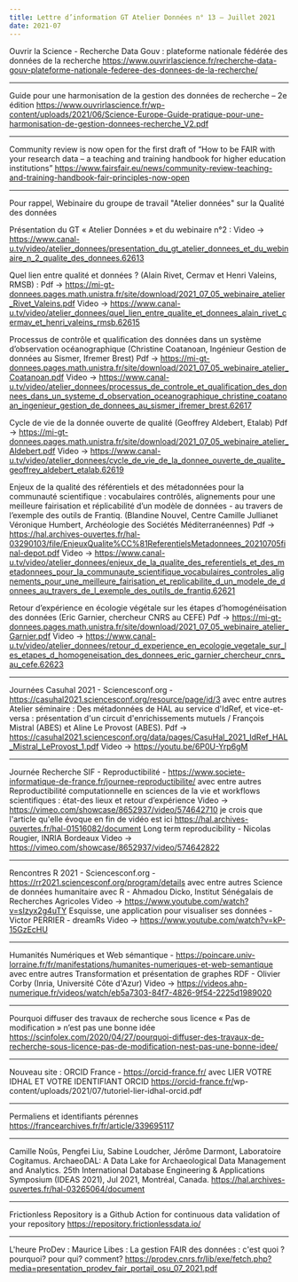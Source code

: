 ```yaml
---
title: Lettre d’information GT Atelier Données n° 13 – Juillet 2021
date: 2021-07
---
```



Ouvrir la Science - Recherche Data Gouv : plateforme nationale fédérée des données de la recherche
<https://www.ouvrirlascience.fr/recherche-data-gouv-plateforme-nationale-federee-des-donnees-de-la-recherche/>

--------------------

Guide pour une harmonisation de la gestion des données de recherche – 2e édition
<https://www.ouvrirlascience.fr/wp-content/uploads/2021/06/Science-Europe-Guide-pratique-pour-une-harmonisation-de-gestion-donnees-recherche_V2.pdf>

--------------------

Community review is now open for the first draft of “How to be FAIR with your research data – a teaching and training handbook for higher education institutions”
<https://www.fairsfair.eu/news/community-review-teaching-and-training-handbook-fair-principles-now-open>

--------------------

Pour rappel, Webinaire du groupe de travail "Atelier données" sur la Qualité des données

Présentation du GT « Atelier Données » et du webinaire n°2 :
    Video -> <https://www.canal-u.tv/video/atelier_donnees/presentation_du_gt_atelier_donnees_et_du_webinaire_n_2_qualite_des_donnees.62613>

Quel lien entre qualité et données ? (Alain Rivet, Cermav et Henri Valeins, RMSB) :
    Pdf -> <https://mi-gt-donnees.pages.math.unistra.fr/site/download/2021_07_05_webinaire_atelier_Rivet_Valeins.pdf>
    Video -> <https://www.canal-u.tv/video/atelier_donnees/quel_lien_entre_qualite_et_donnees_alain_rivet_cermav_et_henri_valeins_rmsb.62615>

Processus de contrôle et qualification des données dans un système d’observation océanographique (Christine Coatanoan, Ingénieur Gestion de données au Sismer, Ifremer Brest)
    Pdf -> <https://mi-gt-donnees.pages.math.unistra.fr/site/download/2021_07_05_webinaire_atelier_Coatanoan.pdf>
    Video -> <https://www.canal-u.tv/video/atelier_donnees/processus_de_controle_et_qualification_des_donnees_dans_un_systeme_d_observation_oceanographique_christine_coatanoan_ingenieur_gestion_de_donnees_au_sismer_ifremer_brest.62617>

Cycle de vie de la donnée ouverte de qualité (Geoffrey Aldebert, Etalab)
    Pdf -> <https://mi-gt-donnees.pages.math.unistra.fr/site/download/2021_07_05_webinaire_atelier_Aldebert.pdf>
    Video -> <https://www.canal-u.tv/video/atelier_donnees/cycle_de_vie_de_la_donnee_ouverte_de_qualite_geoffrey_aldebert_etalab.62619>

Enjeux de la qualité des référentiels et des métadonnées pour la communauté scientifique : vocabulaires contrôlés, alignements pour une meilleure fairisation et réplicabilité d’un modèle de données - au travers de l’exemple des outils de Frantiq. (Blandine Nouvel, Centre Camille Jullianet Véronique Humbert, Archéologie des Sociétés Méditerranéennes)
    Pdf -> <https://hal.archives-ouvertes.fr/hal-03290103/file/EnjeuxQualite%CC%81ReferentielsMetadonnees_20210705final-depot.pdf>
    Video -> <https://www.canal-u.tv/video/atelier_donnees/enjeux_de_la_qualite_des_referentiels_et_des_metadonnees_pour_la_communaute_scientifique_vocabulaires_controles_alignements_pour_une_meilleure_fairisation_et_replicabilite_d_un_modele_de_donnees_au_travers_de_l_exemple_des_outils_de_frantiq.62621>

Retour d’expérience en écologie végétale sur les étapes d’homogénéisation des données (Eric Garnier, chercheur CNRS au CEFE)
    Pdf -> <https://mi-gt-donnees.pages.math.unistra.fr/site/download/2021_07_05_webinaire_atelier_Garnier.pdf>
    Video -> <https://www.canal-u.tv/video/atelier_donnees/retour_d_experience_en_ecologie_vegetale_sur_les_etapes_d_homogeneisation_des_donnees_eric_garnier_chercheur_cnrs_au_cefe.62623>

--------------------

Journées Casuhal 2021 - Sciencesconf.org - <https://casuhal2021.sciencesconf.org/resource/page/id/3>
avec entre autres
Atelier séminaire : Des métadonnées de HAL au service d'IdRef, et vice-et-versa : présentation d'un circuit d'enrichissements mutuels / François Mistral (ABES) et Aline Le Provost (ABES).
    Pdf -> <https://casuhal2021.sciencesconf.org/data/pages/CasuHal_2021_IdRef_HAL_Mistral_LeProvost_1.pdf>
    Video -> <https://youtu.be/6P0U-Yrp6gM>

--------------------

Journée Recherche SIF - Reproductibilité - <https://www.societe-informatique-de-france.fr/journee-reproductibilite/>
avec entre autres
Reproductibilité computationnelle en sciences de la vie et workflows scientifiques : état-des lieux et retour d’expérience
    Video -> <https://vimeo.com/showcase/8652937/video/574642710>
    je crois que l'article qu'elle évoque en fin de vidéo est ici <https://hal.archives-ouvertes.fr/hal-01516082/document>
Long term reproducibility - Nicolas Rougier, INRIA Bordeaux
    Video -> <https://vimeo.com/showcase/8652937/video/574642822>

--------------------

Rencontres R 2021 - Sciencesconf.org - <https://rr2021.sciencesconf.org/program/details>
avec entre autres
Science de données humanitaire avec R - Ahmadou Dicko, Institut Sénégalais de Recherches Agricoles
    Video -> <https://www.youtube.com/watch?v=sIzyx2g4uTY>
Esquisse, une application pour visualiser ses données - Victor PERRIER - dreamRs
    Video -> <https://www.youtube.com/watch?v=kP-15GzEcHU>

--------------------

Humanités Numériques et Web sémantique - <https://poincare.univ-lorraine.fr/fr/manifestations/humanites-numeriques-et-web-semantique>
avec entre autres
Transformation et présentation de graphes RDF - Olivier Corby (Inria, Université Côte d'Azur)
    Video -> <https://videos.ahp-numerique.fr/videos/watch/eb5a7303-84f7-4826-9f54-2225d1989020>

--------------------

Pourquoi diffuser des travaux de recherche sous licence « Pas de modification » n’est pas une bonne idée
<https://scinfolex.com/2020/04/27/pourquoi-diffuser-des-travaux-de-recherche-sous-licence-pas-de-modification-nest-pas-une-bonne-idee/>

--------------------

Nouveau site : ORCID France - <https://orcid-france.fr/>
avec LIER VOTRE IDHAL ET VOTRE IDENTIFIANT ORCID <https://orcid-france.fr/>wp-content/uploads/2021/07/tutoriel-lier-idhal-orcid.pdf

--------------------

Permaliens et identifiants pérennes
<https://francearchives.fr/fr/article/339695117>

--------------------

Camille Noûs, Pengfei Liu, Sabine Loudcher, Jérôme Darmont, Laboratoire Cogitamus. ArchaeoDAL: A Data Lake for Archaeological Data Management and Analytics. 25th International Database Engineering & Applications Symposium (IDEAS 2021), Jul 2021, Montréal, Canada.
<https://hal.archives-ouvertes.fr/hal-03265064/document>

--------------------

Frictionless Repository is a Github Action for continuous data validation of your repository
<https://repository.frictionlessdata.io/>

--------------------

L'heure ProDev : Maurice Libes : La gestion FAIR des données : c'est quoi ? pourquoi? pour qui? comment?
<https://prodev.cnrs.fr/lib/exe/fetch.php?media=presentation_prodev_fair_portail_osu_07_2021.pdf>


